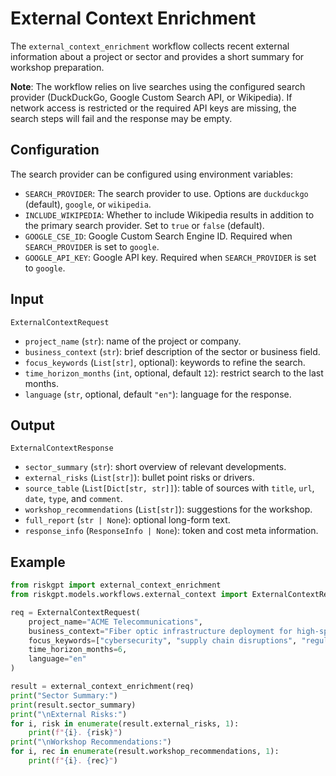 # External Context Enrichment

The `external_context_enrichment` workflow collects recent external information about a project or sector and provides a short summary for workshop preparation.

**Note**: The workflow relies on live searches using the configured search provider (DuckDuckGo, Google Custom Search API, or Wikipedia). If network access is
restricted or the required API keys are missing, the search steps will fail and the response may be empty.

## Configuration

The search provider can be configured using environment variables:

- `SEARCH_PROVIDER`: The search provider to use. Options are `duckduckgo` (default), `google`, or `wikipedia`.
- `INCLUDE_WIKIPEDIA`: Whether to include Wikipedia results in addition to the primary search provider. Set to `true` or `false` (default).
- `GOOGLE_CSE_ID`: Google Custom Search Engine ID. Required when `SEARCH_PROVIDER` is set to `google`.
- `GOOGLE_API_KEY`: Google API key. Required when `SEARCH_PROVIDER` is set to `google`.

## Input

`ExternalContextRequest`
- `project_name` (`str`): name of the project or company.
- `business_context` (`str`): brief description of the sector or business field.
- `focus_keywords` (`List[str]`, optional): keywords to refine the search.
- `time_horizon_months` (`int`, optional, default `12`): restrict search to the last months.
- `language` (`str`, optional, default `"en"`): language for the response.

## Output

`ExternalContextResponse`
- `sector_summary` (`str`): short overview of relevant developments.
- `external_risks` (`List[str]`): bullet point risks or drivers.
- `source_table` (`List[Dict[str, str]]`): table of sources with `title`, `url`, `date`, `type`, and `comment`.
- `workshop_recommendations` (`List[str]`): suggestions for the workshop.
- `full_report` (`str | None`): optional long-form text.
- `response_info` (`ResponseInfo | None`): token and cost meta information.

## Example

```python
from riskgpt import external_context_enrichment
from riskgpt.models.workflows.external_context import ExternalContextRequest

req = ExternalContextRequest(
    project_name="ACME Telecommunications",
    business_context="Fiber optic infrastructure deployment for high-speed internet in rural areas",
    focus_keywords=["cybersecurity", "supply chain disruptions", "regulatory changes"],
    time_horizon_months=6,
    language="en"
)

result = external_context_enrichment(req)
print("Sector Summary:")
print(result.sector_summary)
print("\nExternal Risks:")
for i, risk in enumerate(result.external_risks, 1):
    print(f"{i}. {risk}")
print("\nWorkshop Recommendations:")
for i, rec in enumerate(result.workshop_recommendations, 1):
    print(f"{i}. {rec}")
```
